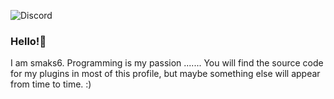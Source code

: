 ![Discord](https://img.shields.io/badge/discord-smaks6%239947-%237289DA?logo=discord&logoColor=white)


### Hello!👋 
I am smaks6. Programming is my passion .......
You will find the source code for my plugins in most of this profile,
but maybe something else will appear from time to time. :)
